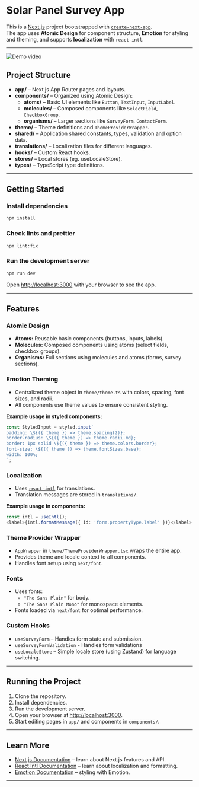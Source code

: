 # Solar Panel Survey App

This is a [Next.js](https://nextjs.org) project bootstrapped with [`create-next-app`](https://nextjs.org/docs/app/api-reference/cli/create-next-app).  
The app uses **Atomic Design** for component structure, **Emotion** for styling and theming, and supports **localization** with `react-intl`.

---

![Demo video](./src/app/assets/solar.gif 'demo')

## Project Structure

- **app/** – Next.js App Router pages and layouts.
- **components/** – Organized using Atomic Design:
  - **atoms/** – Basic UI elements like `Button`, `TextInput`, `InputLabel`.
  - **molecules/** – Composed components like `SelectField`, `CheckboxGroup`.
  - **organisms/** – Larger sections like `SurveyForm`, `ContactForm`.
- **theme/** – Theme definitions and `ThemeProviderWrapper`.
- **shared/** – Application shared constants, types, validation and option data.
- **translations/** – Localization files for different languages.
- **hooks/** – Custom React hooks.
- **stores/** – Local stores (eg. useLocaleStore).
- **types/** – TypeScript type definitions.

---

## Getting Started

### Install dependencies

```bash
npm install
```

### Check lints and prettier

```bash
npm lint:fix
```

### Run the development server

```bash
npm run dev
```

Open [http://localhost:3000](http://localhost:3000) with your browser to see the app.

---

## Features

### Atomic Design

- **Atoms:** Reusable basic components (buttons, inputs, labels).
- **Molecules:** Composed components using atoms (select fields, checkbox groups).
- **Organisms:** Full sections using molecules and atoms (forms, survey sections).

### Emotion Theming

- Centralized theme object in `theme/theme.ts` with colors, spacing, font sizes, and radii.
- All components use theme values to ensure consistent styling.

**Example usage in styled components:**

```ts
const StyledInput = styled.input`
padding: \${({ theme }) => theme.spacing(2)};
border-radius: \${({ theme }) => theme.radii.md};
border: 1px solid \${({ theme }) => theme.colors.border};
font-size: \${({ theme }) => theme.fontSizes.base};
width: 100%;
`;
```

### Localization

- Uses [`react-intl`](https://formatjs.io/docs/react-intl) for translations.
- Translation messages are stored in `translations/`.

**Example usage in components:**

```ts
const intl = useIntl();
<label>{intl.formatMessage({ id: 'form.propertyType.label' })}</label>
```

### Theme Provider Wrapper

- `AppWrapper` in `theme/ThemeProviderWrapper.tsx` wraps the entire app.
- Provides theme and locale context to all components.
- Handles font setup using `next/font`.

### Fonts

- Uses fonts:
  - `"The Sans Plain"` for body.
  - `"The Sans Plain Mono"` for monospace elements.
- Fonts loaded via `next/font` for optimal performance.

### Custom Hooks

- `useSurveyForm` – Handles form state and submission.
- `useSurveyFormValidation` - Handles form validations
- `useLocaleStore` – Simple locale store (using Zustand) for language switching.

---

## Running the Project

1. Clone the repository.
2. Install dependencies.
3. Run the development server.
4. Open your browser at [http://localhost:3000](http://localhost:3000).
5. Start editing pages in `app/` and components in `components/`.

---

## Learn More

- [Next.js Documentation](https://nextjs.org/docs) – learn about Next.js features and API.
- [React Intl Documentation](https://formatjs.io/docs/react-intl/) – learn about localization and formatting.
- [Emotion Documentation](https://emotion.sh/docs/introduction) – styling with Emotion.

---
